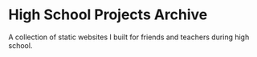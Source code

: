 # High School Projects Archive

A collection of static websites I built for friends and teachers during high school. 
